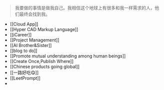>我要做的事情是做我自己。我相信这个地球上有很多和我一样需求的人，他们最终会找到我。


- [[Cloud App]]
- [[Hyper CAD Markup Language]]
- [[iCareer]]
- [[Project Management]]
- [[AI Brother&Sister]]
- [[blog to do]]
- [[Promote mutual understanding among human beings]]
- [[Create Once,Publish Where]]
- [[Chinese products going global]]
- [[一路好吃😋]]
- [[LeetPrompt]]
- 